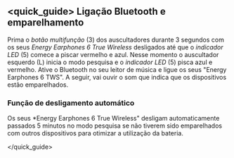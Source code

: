 ## <quick_guide> Ligação Bluetooth e emparelhamento

Prima o *botão multifunção* (3) dos auscultadores durante 3 segundos com os seus *Energy Earphones 6 True Wireless* desligados até que o *indicador LED* (5) comece a piscar vermelho e azul. Nesse momento o auscultador esquerdo (L) inicia o modo pesquisa e o *indicador LED* (5) pisca azul e vermelho.
Ative o Bluetooth no seu leitor de música e ligue os seus "Energy Earphones 6 TWS". A seguir, vai ouvir o som que indica que os dispositivos estão emparelhados.

### Função de desligamento automático
Os seus *Energy Earphones 6 True Wireless" desligam automaticamente passados 5 minutos no modo pesquisa se não tiverem sido emparelhados com outros dispositivos para otimizar a utilização da bateria.

</quick_guide>
